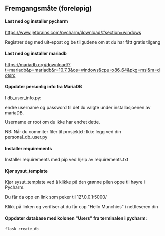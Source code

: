 ## Fremgangsmåte (foreløpig)

#### Last ned og installer pycharm

https://www.jetbrains.com/pycharm/download/#section=windows

Registrer deg med uit-epost og be til gudene om at du har fått gratis tilgang

#### Last ned og installer mariadb

https://mariadb.org/download/?t=mariadb&p=mariadb&r=10.7.3&os=windows&cpu=x86_64&pkg=msi&m=dotsrc

#### Oppdater personlig info fra MariaDB

I db_user_info.py: 

endre username og password til det du valgte under installasjoenen av mariaDB.  

Username er root om du ikke har endret dette.

NB: Når du commiter filer til prosjektet: Ikke legg ved din personal_db_user.py

#### Installer requirements

Installer requirements med pip ved hjelp av requirements.txt

#### Kjør sysut_template

Kjør sysut_template ved å klikke på den grønne pilen oppe til høyre i Pycharm.

Du får da opp en link som peker til 127.0.0.1:5000/

Klikk på linken og verifiser at du får opp "Hello Munchies" i nettleseren din

#### Oppdater database med kolonen "Users" fra terminalen i pycharm:

```flask create_db```